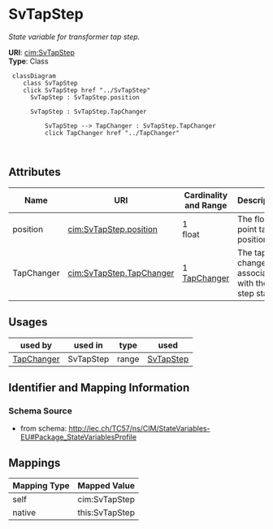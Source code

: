 # SvTapStep


_State variable for transformer tap step._





**URI**: [cim:SvTapStep](http://iec.ch/TC57/CIM100#SvTapStep)<br />
**Type**: Class




```mermaid
 classDiagram
    class SvTapStep
    click SvTapStep href "../SvTapStep"
      SvTapStep : SvTapStep.position
        
      SvTapStep : SvTapStep.TapChanger
        
          SvTapStep --> TapChanger : SvTapStep.TapChanger
          click TapChanger href "../TapChanger"
        
      
```




<!-- no inheritance hierarchy -->


## Attributes


| Name | URI | Cardinality and Range | Description | Inheritance |
| ---  | --- | --- | --- | --- |
| position | [cim:SvTapStep.position](http://iec.ch/TC57/CIM100#SvTapStep.position) | 1 <br />  float  | The floating point tap position | direct |
| TapChanger | [cim:SvTapStep.TapChanger](http://iec.ch/TC57/CIM100#SvTapStep.TapChanger) | 1 <br />  [TapChanger](TapChanger.md)  | The tap changer associated with the tap step state | direct |





## Usages

| used by | used in | type | used |
| ---  | --- | --- | --- |
| [TapChanger](TapChanger.md) | SvTapStep | range | [SvTapStep](SvTapStep.md) |






## Identifier and Mapping Information







### Schema Source


* from schema: http://iec.ch/TC57/ns/CIM/StateVariables-EU#Package_StateVariablesProfile





## Mappings

| Mapping Type | Mapped Value |
| ---  | ---  |
| self | cim:SvTapStep |
| native | this:SvTapStep |




